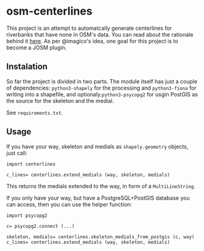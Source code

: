 # osm-centerlines

This project is an attempt to automatcally generate centerlines for riverbanks
that have none in OSM's data. You can read about the rationale behind it
[here](http://www.grulic.org.ar/~mdione/glob/posts/deriving-centerlines-from-riverbanks-without/).
As per @imagico's idea, one goal for this project is to become a JOSM plugin.

## Instalation

So far the project is divided in two parts. The module itself has just a couple
of dependencies: `python3-shapely` for the processing and `python3-fiona` for
writing into a shapefile, and optionaly.`python3-psycopg2` for usgin PostGIS
as the source for the skeleton and the medial.

See `requirements.txt`.

## Usage

If you have your way, skeleton and medials as `shapely.geometry` objects, just
call:

    import centerlines

    c_lines= centerlines.extend_medials (way, skeleton, medials)

This returns the medials extended to the way, in form of a `MultiLineString`.

If you only have your way, but have a PostgreSQL+PostGIS database you can access,
then you can use the helper function:

    import psycopg2

    c= psycopg2.connect (...)

    skeleton, medials= centerlines.skeleton_medials_from_postgis (c, way)
    c_lines= centerlines.extend_medials (way, skeleton, medials)
